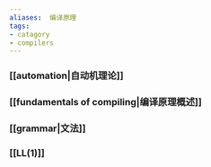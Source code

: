 ```yaml
---
aliases:  编译原理
tags: 
- catagory
- compilers
---
```



### [[automation|自动机理论]]
### [[fundamentals of compiling|编译原理概述]]
### [[grammar|文法]]
### [[LL(1)]]
